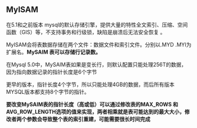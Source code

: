 ## MyISAM

在5.1和之前版本 mysql的默认存储引擎，提供大量的特性全文索引、压缩、空间函数（GIS）等，不支持事务和行级锁，缺陷是崩溃后无法安全恢复 。

MyISAM会将表数据存储在两个文件：数据文件和索引文件。分别以.MYD .MYI为扩展名。**MySAIM 表可以存储行记录数。**

在Mysql 5.0中，MySAIM表如果是变长行，则默认配置只能处理256T的数据，因为指向数据记录的指针长度是6个字节

更早的版本，指针长度4个字节，所以只能处理4GB的数据，而后所有版本MYSQL版本都支持8个字节的指针。

**要改变MySAIM表的指针长度（高或低）可以通过修改表的MAX\_ROWS 和AVG\_ROW\_LENGTH选项的值来实现，两者相乘就是表可能达到的最大大小，修改者两个参数会导致整个表的索引重建，可能需要很长时间完成**




